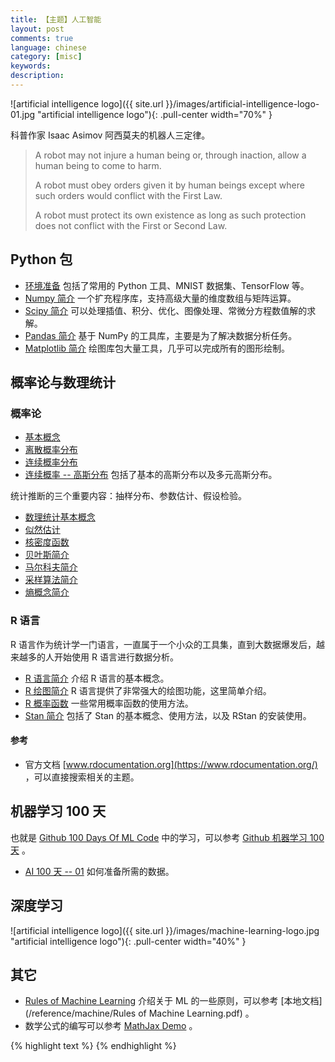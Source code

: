 ```yaml
---
title: 【主题】人工智能
layout: post
comments: true
language: chinese
category: [misc]
keywords:
description:
---
```


<!-- more -->

![artificial intelligence logo]({{ site.url }}/images/artificial-intelligence-logo-01.jpg "artificial intelligence logo"){: .pull-center width="70%" }

科普作家 Isaac Asimov 阿西莫夫的机器人三定律。

> A robot may not injure a human being or, through inaction, allow a human being to come to harm.
>
> A robot must obey orders given it by human beings except where such orders would conflict with the First Law.
>
> A robot must protect its own existence as long as such protection does not conflict with the First or Second Law.

## Python 包

* [环境准备](/post/python-ai-environment-prepare.html) 包括了常用的 Python 工具、MNIST 数据集、TensorFlow 等。
* [Numpy 简介](/post/python-numpy-package-introduce.html) 一个扩充程序库，支持高级大量的维度数组与矩阵运算。
* [Scipy 简介](/post/python-scipy-package-intorduce.html) 可以处理插值、积分、优化、图像处理、常微分方程数值解的求解。
* [Pandas 简介](/post/python-pandas-package-introduce.html) 基于 NumPy 的工具库，主要是为了解决数据分析任务。
* [Matplotlib 简介](/post/python-matplotlib-package-intorduce.html) 绘图库包大量工具，几乎可以完成所有的图形绘制。

## 概率论与数理统计

### 概率论

* [基本概念](/post/math-probability-basic-concept.html)
* [离散概率分布](/post/math-probability-basic-concept-discrete-distribution-introduce.html)
* [连续概率分布](/post/math-probability-basic-concept-continuous-distribution-introduce.html)
* [连续概率 \-\- 高斯分布](/post/math-probability-continuous-normal-distribution-introduce.html) 包括了基本的高斯分布以及多元高斯分布。

统计推断的三个重要内容：抽样分布、参数估计、假设检验。

* [数理统计基本概念](/post/math-statistics-basic-concept.html)
* [似然估计](/post/math-statistics-likelihood-function-introduce.html)
* [核密度函数](/post/math-statistics-kernel-density-estimates-introduce.html)
* [贝叶斯简介](/post/math-statistics-basic-concept-bayes-theorem-introduce.html)
* [马尔科夫简介](/post/math-statistics-markov-process-introduce.html)
* [采样算法简介](/post/math-monte-carlo-sample-introduce.html)
* [熵概念简介](/post/artificial-intelligence-entropy-concept-introduce.html)

<!--
概率统计公式大全
https://www.zybuluo.com/catscarf/note/986628

关于矩阵介绍的不错资料
神奇的矩阵——第二季

iacs-courses.seas.harvard.edu/courses/am207/tag/lectures2.html
-->

### R 语言

R 语言作为统计学一门语言，一直属于一个小众的工具集，直到大数据爆发后，越来越多的人开始使用 R 语言进行数据分析。

* [R 语言简介](/post/linux-R-language-basic-introduce.html) 介绍 R 语言的基本概念。
* [R 绘图简介](/post/linux-R-language-graph-function-introduce.html) R 语言提供了非常强大的绘图功能，这里简单介绍。
* [R 概率函数](/post/linux-R-language-some-statistic-function-introduce.html) 一些常用概率函数的使用方法。
* [Stan 简介](/post/statistic-tools-stan-introduce.html) 包括了 Stan 的基本概念、使用方法，以及 RStan 的安装使用。

#### 参考

* 官方文档 [www.rdocumentation.org](https://www.rdocumentation.org/) ，可以直接搜索相关的主题。


## 机器学习 100 天

也就是 [Github 100 Days Of ML Code](https://github.com/Avik-Jain/100-Days-Of-ML-Code) 中的学习，可以参考 [Github 机器学习 100 天](https://github.com/MLEveryday/100-Days-Of-ML-Code) 。

* [AI 100 天 \-\- 01](/post/artificial-intelligence-100-days-01.html) 如何准备所需的数据。

<!--
https://blog.csdn.net/ybdesire/article/details/67701289
https://tracholar.github.io/wiki/machine-learning/sklearn-source.html
-->

## 深度学习

![artificial intelligence logo]({{ site.url }}/images/machine-learning-logo.jpg "artificial intelligence logo"){: .pull-center width="40%" }


## 其它

* [Rules of Machine Learning](https://developers.google.com/machine-learning/guides/rules-of-ml/) 介绍关于 ML 的一些原则，可以参考 [本地文档](/reference/machine/Rules of Machine Learning.pdf) 。
* 数学公式的编写可以参考 [MathJax Demo](https://www.mathjax.org/#demo) 。

<!--
https://blog.csdn.net/Mage_EE/article/details/75309174
https://www.zybuluo.com/knight/note/96093
https://www.zybuluo.com/codeep/note/163962  比较全


https://github.com/neverusedname/MyBooks/blob/master/%E6%B5%99%E6%B1%9F%E5%A4%A7%E5%AD%A6%E6%A6%82%E7%8E%87%E8%AE%BA%E4%B8%8E%E6%95%B0%E7%90%86%E7%BB%9F%E8%AE%A1(%E7%AC%AC%E5%9B%9B%E7%89%88).pdf
https://github.com/KeKe-Li/book/blob/master/AI/%E5%90%8C%E6%B5%8E%E7%BA%BF%E6%80%A7%E4%BB%A3%E6%95%B0%E6%95%99%E6%9D%90.pdf
https://github.com/KeKe-Li/book/blob/master/AI/%E5%90%8C%E6%B5%8E%E9%AB%98%E7%AD%89%E6%95%B0%E5%AD%A6%E7%AC%AC%E5%85%AD%E7%89%88%E4%B8%8A%E4%B8%8B%E5%86%8C.pdf


网络RST报文出现的场景
https://zhuanlan.zhihu.com/p/30791159


关于贝叶斯的介绍
https://github.com/markdregan/Bayesian-Modelling-in-Python
https://github.com/Tongzhenguo/ebooks 李航的机器学习
http://www.dgt-factory.com/uploads/2018/07/0725/%E7%BB%9F%E8%AE%A1%E5%AD%A6%E4%B9%A0%E6%96%B9%E6%B3%95.pdf
https://github.com/lovingers/ML_Books/blob/master/634901%2B%E8%B4%9D%E5%8F%B6%E6%96%AF%E6%96%B9%E6%B3%95%2B%2B%E6%A6%82%E7%8E%87%E7%BC%96%E7%A8%8B%E4%B8%8E%E8%B4%9D%E5%8F%B6%E6%96%AF%E6%8E%A8%E6%96%AD%2B%E4%B8%AD%E6%96%87%E7%89%88.pdf
https://zhuanlan.zhihu.com/p/27306970 很多不错的书籍介绍
-->

{% highlight text %}
{% endhighlight %}
